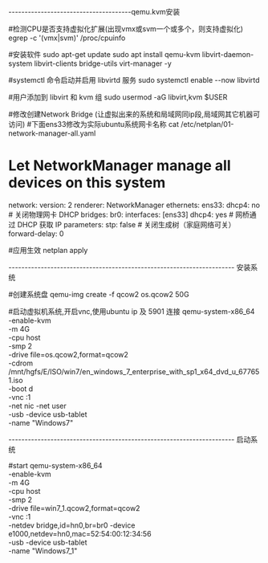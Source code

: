 --------------------------------------qemu.kvm安装

#检测CPU是否支持虚拟化扩展(出现vmx或svm一个或多个，则支持虚拟化)
egrep -c '(vmx|svm)' /proc/cpuinfo

#安装软件
sudo apt-get update
sudo apt install qemu-kvm libvirt-daemon-system libvirt-clients bridge-utils virt-manager -y

#systemctl 命令启动并启用 libvirtd 服务
sudo systemctl enable --now libvirtd

#用户添加到 libvirt 和 kvm 组
sudo usermod -aG libvirt,kvm $USER

#修改创建Network Bridge (让虚拟出来的系统和局域网同ip段,局域网其它机器可访问)
#下面ens33修改为实际ubuntu系统网卡名称
cat /etc/netplan/01-network-manager-all.yaml
# Let NetworkManager manage all devices on this system
network:
  version: 2
  renderer: NetworkManager
  ethernets:
    ens33:
      dhcp4: no      # 关闭物理网卡 DHCP
  bridges:
    br0:
      interfaces: [ens33]
      dhcp4: yes     # 网桥通过 DHCP 获取 IP
      parameters:
        stp: false   # 关闭生成树（家庭网络可关）
        forward-delay: 0

#应用生效
netplan apply

---------------------------------------------------------------------- 安装系统

#创建系统盘
qemu-img create -f qcow2 os.qcow2 50G

#启动虚拟机系统,开启vnc,使用ubuntu ip 及 5901 连接
qemu-system-x86_64 \
  -enable-kvm \
  -m 4G \
  -cpu host \
  -smp 2 \
  -drive file=os.qcow2,format=qcow2 \
  -cdrom /mnt/hgfs/E/ISO/win7/en_windows_7_enterprise_with_sp1_x64_dvd_u_677651.iso \
  -boot d \
  -vnc :1 \
  -net nic -net user \
  -usb -device usb-tablet \
  -name "Windows7"

---------------------------------------------------------------------- 启动系统

#start
qemu-system-x86_64 \
  -enable-kvm \
  -m 4G \
  -cpu host \
  -smp 2 \
  -drive file=win7_1.qcow2,format=qcow2 \
  -vnc :1 \
  -netdev bridge,id=hn0,br=br0 -device e1000,netdev=hn0,mac=52:54:00:12:34:56 \
  -usb -device usb-tablet \
  -name "Windows7_1"
